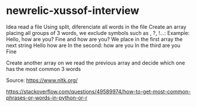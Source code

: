 # newrelic-xussof-interview

Idea read a file
Using split, diferenciate all words in the file
Create an array placing all groups of 3 words, we exclude symbols such as , ?, !...:
    Example: 
        Hello, how are you? Fine and how are you?
        We place in the first array the next string
        Hello how are
        In the second:
        how are you
        In the third
        are you Fine

Create another array on we read the previous array and decide which one has the most common 3 words

Source: 
https://www.nltk.org/

https://stackoverflow.com/questions/49589974/how-to-get-most-common-phrases-or-words-in-python-or-r
